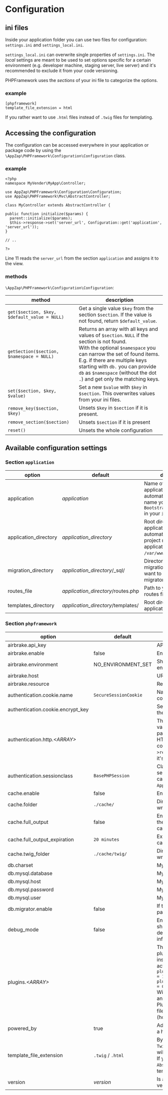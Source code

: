 # Configuration

## ini files

Inside your application folder you can use two files for configuration: `settings.ini` and `settings_local.ini`.

`settings_local.ini` can overwrite single properties of `settings.ini`. The *local* settings are meant to be used to set options specific for a certain environment (e.g. developer machine, staging server, live server) and it's recommended to exclude it from your code versioning.

PHPFramework uses the *sections* of your ini file to categorize the options.

### example

    [phpframework]
    template_file_extension = html

If you rather want to use `.html` files instead of `.twig` files for templating.

## Accessing the configuration

The configuration can be accessed everywhere in your application or package code by using the `\AppZap\PHPFramework\Configuration\Configuration` class.

### example

    <?php
    namespace MyVender\MyApp\Controller;

    use AppZap\PHPFramework\Configuration\Configuration;
    use AppZap\PHPFramework\Mvc\AbstractController;

    class MyController extends AbstractController {

    public function initialize($params) {
      parent::initialize($params);
      $this->response->set('server_url', Configuration::get('application', 'server_url'));
    }

    // ..

    ?>

Line 11 reads the `server_url` from the section `application` and assigns it to the view.

### methods

`\AppZap\PHPFramework\Configuration\Configuration`:

| method | description |
| ------ | ----------- |
| `get($section, $key, $default_value = NULL)` | Get a single value `$key` from the section `$section`. If the value is not found, return `$default_value`.|
| `getSection($section, $namespace = NULL)` | Returns an array with all keys and values of `$section`. `NULL` if the section is not found.<br> With the optional `$namespace` you can narrow the set of found items. E.g. if there are multiple keys starting with `db.` you can provide `db` as `$namespace` (without the dot `.`) and get only the matching keys.
| `set($section, $key, $value)` | Set a new `$value` with `$key` in `$section`. This overwrites values from your ini files.
| `remove_key($section, $key)` | Unsets `$key` in `$section` if it is present. |
| `remove_section($section)` | Unsets `$section` if it is present |
| `reset()` | Unsets the whole configuration |

## Available configuration settings

### Section `application`
| option | default | description |
| ------ | ------- | ----------- |
| application | *application* | Name of your application. It's automatically set to the name you passed to `Bootstrap::bootstrap()` in your `index.php` |
| application_directory | *application_directory* | Root directory for your application. It's automatically set to the project root plus your application name. E.g. `/var/www/myapplication/`. |
| migration_directory | *application_directory*/_sql/ | Directory for your migration files if you want to use the DB migrator. |
| routes_file | *application_directory*/routes.php | Path to your application's routes file. |
| templates_directory | *application_directory*/templates/ |  Root directory for your application's templates |

### Section `phpframework`
| option | default | description |
| ------ | ------- | ----------- |
| airbrake.api_key | | API Key for airbrake |
| airbrake.enable | false | Enables exception logging with airbrake |
| airbrake.environment | NO_ENVIRONMENT_SET | Should be set to distiguish different environments. E.g. `dev`, `staging`, `live` |
| airbrake.host | | URL of your airbrake host |
| airbrake.resource | | Resource to call to log exceptions |
| authentication.cookie.name | `SecureSessionCookie` | Name of the PHPFramework secure cookie |
| authentication.cookie.encrypt_key | | Set to a random string if you want to use the PHPFramework secure cookie |
| authentication.http.*&lt;ARRAY&gt;* | | The keys are the the usernames, the values are the sha1 hashes of the passwords to authenticate via HTTP.<br>HTTP authentication must be enabled per controller class, by setting `$this->require_http_authentication = TRUE` in it's constructor. |
| authentication.sessionclass | `BasePHPSession` | Class for session handling. For all built-in session classes in PHPFramework you can omit the namespace `AppZap\PHPFramework\Authentication`. |
| cache.enable | false | Enables caching globally |
| cache.folder | `./cache/` | Directory for cache files. Must be writable. |
| cache.full_output | false | Enables full output caching. That means the rendered output for each url will be cached. |
| cache.full_output_expiration | `20 minutes` | Expiration duration for the full output cache |
| cache.twig_folder | `./cache/twig/` | Directory for twig cache files. Must be writable |
| db.charset | | MySQL charset |
| db.mysql.database | | MySQL database name |
| db.mysql.host | | MySQL host |
| db.mysql.password | | MySQL password |
| db.mysql.user | | MySQL user |
| db.migrator.enable | false | If true the DB migrator is invoked on every page call |
| debug_mode | false | Enables PHP error_reporting `E_ALL` and should also be used by your application to decide wether to output debugging information |
| plugins.*&lt;ARRAY&gt;* | | The keys are the PHP namespaces of the plugins that you are using in your installation and the value is `1`if you want to activate it. Example:<br>`plugins.MyVendor\MyPackage\FirstPlugin = 1`<br>`plugins.MyVendor\MyPackage\SecondPlugin = 0`<br>Will result in the first plugin being loaded and the second not. You can get the Plugin namespaces from the README files of the plugin packages you're using (hopefully). |
| powered_by | true | Adds a HTML comment to the output with a hint to PHPFramework |
| template_file_extension | `.twig` / `.html` | By default PHPFramwork uses the `TwigView` to render templates. Then `.twig` will be the default template file extension.<br>If you use your own view class based on `AbstractView` then `.html` will be the default template file extension. |
| version | *version* | Is automatically set to the current 2-digit version of PHPFramework, e.g. `1.3`. |
